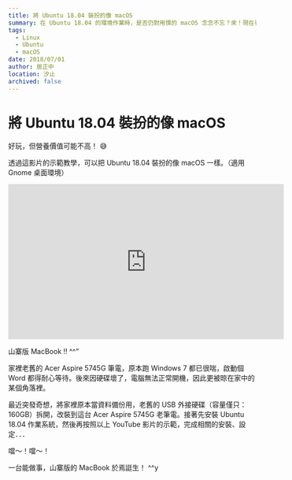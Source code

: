 ```yaml
---
title: 將 Ubuntu 18.04 裝扮的像 macOS
summary: 在 Ubuntu 18.04 的環境作業時，是否仍對用慣的 macOS 念念不忘？來！現在有機會，將 Ubuntu 18.04 的桌面裝扮的像是 macOS 一樣哦！
tags:
  - Linux
  - Ubuntu
  - macOS
date: 2018/07/01
author: 居正中
location: 汐止
archived: false
---
```


# 將 Ubuntu 18.04 裝扮的像 macOS

好玩，但營養價值可能不高！ 😅

透過這影片的示範教學，可以把 Ubuntu 18.04 裝扮的像 macOS 一樣。（適用 Gnome 桌面環境）

<iframe width="560" height="315" src="https://www.youtube.com/embed/sfsKwzElxQg" frameborder="0" allow="accelerometer; autoplay; encrypted-media; gyroscope; picture-in-picture" allowfullscreen></iframe>

山寨版 MacBook !! ^^"

家裡老舊的 Acer Aspire 5745G 筆電，原本跑 Windows 7 都已很喘，啟動個 Word 都得耐心等待。後來因硬碟壞了，電腦無法正常開機，因此更被晾在家中的某個角落裡。

最近突發奇想，將家裡原本當資料備份用，老舊的 USB 外接硬碟（容量僅只：160GB）拆開，改裝到這台 Acer Aspire 5745G 老筆電。接著先安裝 Ubuntu 18.04 作業系統，然後再按照以上 YouTube 影片的示範，完成相關的安裝、設定．．．

噹～！噹～！

一台能做事，山寨版的 MacBook 於焉誔生！ ^^y
